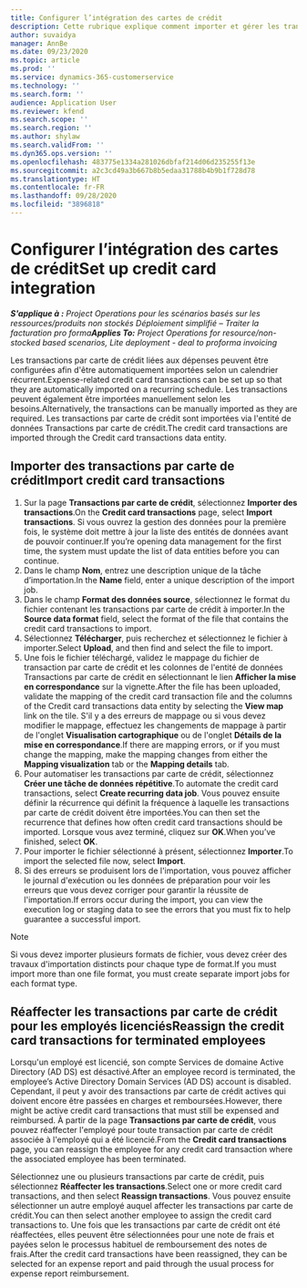 ```yaml
---
title: Configurer l’intégration des cartes de crédit
description: Cette rubrique explique comment importer et gérer les transactions par carte de crédit liées aux dépenses.
author: suvaidya
manager: AnnBe
ms.date: 09/23/2020
ms.topic: article
ms.prod: ''
ms.service: dynamics-365-customerservice
ms.technology: ''
ms.search.form: ''
audience: Application User
ms.reviewer: kfend
ms.search.scope: ''
ms.search.region: ''
ms.author: shylaw
ms.search.validFrom: ''
ms.dyn365.ops.version: ''
ms.openlocfilehash: 483775e1334a281026dbfaf214d06d235255f13e
ms.sourcegitcommit: a2c3cd49a3b667b8b5edaa31788b4b9b1f728d78
ms.translationtype: HT
ms.contentlocale: fr-FR
ms.lasthandoff: 09/28/2020
ms.locfileid: "3896818"
---
```

# <a name="set-up-credit-card-integration"></a><span data-ttu-id="30a33-103">Configurer l’intégration des cartes de crédit</span><span class="sxs-lookup"><span data-stu-id="30a33-103">Set up credit card integration</span></span>

<span data-ttu-id="30a33-104">_**S'applique à :** Project Operations pour les scénarios basés sur les ressources/produits non stockés Déploiement simplifié – Traiter la facturation pro forma_</span><span class="sxs-lookup"><span data-stu-id="30a33-104">_**Applies To:** Project Operations for resource/non-stocked based scenarios, Lite deployment - deal to proforma invoicing_</span></span>

<span data-ttu-id="30a33-105">Les transactions par carte de crédit liées aux dépenses peuvent être configurées afin d'être automatiquement importées selon un calendrier récurrent.</span><span class="sxs-lookup"><span data-stu-id="30a33-105">Expense-related credit card transactions can be set up so that they are automatically imported on a recurring schedule.</span></span> <span data-ttu-id="30a33-106">Les transactions peuvent également être importées manuellement selon les besoins.</span><span class="sxs-lookup"><span data-stu-id="30a33-106">Alternatively, the transactions can be manually imported as they are required.</span></span> <span data-ttu-id="30a33-107">Les transactions par carte de crédit sont importées via l'entité de données Transactions par carte de crédit.</span><span class="sxs-lookup"><span data-stu-id="30a33-107">The credit card transactions are imported through the Credit card transactions data entity.</span></span>

## <a name="import-credit-card-transactions"></a><span data-ttu-id="30a33-108">Importer des transactions par carte de crédit</span><span class="sxs-lookup"><span data-stu-id="30a33-108">Import credit card transactions</span></span>

1. <span data-ttu-id="30a33-109">Sur la page **Transactions par carte de crédit**, sélectionnez **Importer des transactions**.</span><span class="sxs-lookup"><span data-stu-id="30a33-109">On the **Credit card transactions** page, select **Import transactions**.</span></span> <span data-ttu-id="30a33-110">Si vous ouvrez la gestion des données pour la première fois, le système doit mettre à jour la liste des entités de données avant de pouvoir continuer.</span><span class="sxs-lookup"><span data-stu-id="30a33-110">If you’re opening data management for the first time, the system must update the list of data entities before you can continue.</span></span>
2. <span data-ttu-id="30a33-111">Dans le champ **Nom**, entrez une description unique de la tâche d’importation.</span><span class="sxs-lookup"><span data-stu-id="30a33-111">In the **Name** field, enter a unique description of the import job.</span></span>
3. <span data-ttu-id="30a33-112">Dans le champ **Format des données source**, sélectionnez le format du fichier contenant les transactions par carte de crédit à importer.</span><span class="sxs-lookup"><span data-stu-id="30a33-112">In the **Source data format** field, select the format of the file that contains the credit card transactions to import.</span></span>
4. <span data-ttu-id="30a33-113">Sélectionnez **Télécharger**, puis recherchez et sélectionnez le fichier à importer.</span><span class="sxs-lookup"><span data-stu-id="30a33-113">Select **Upload**, and then find and select the file to import.</span></span>
5. <span data-ttu-id="30a33-114">Une fois le fichier téléchargé, validez le mappage du fichier de transaction par carte de crédit et les colonnes de l'entité de données Transactions par carte de crédit en sélectionnant le lien **Afficher la mise en correspondance** sur la vignette.</span><span class="sxs-lookup"><span data-stu-id="30a33-114">After the file has been uploaded, validate the mapping of the credit card transaction file and the columns of the Credit card transactions data entity by selecting the **View map** link on the tile.</span></span> <span data-ttu-id="30a33-115">S'il y a des erreurs de mappage ou si vous devez modifier le mappage, effectuez les changements de mappage à partir de l'onglet **Visualisation cartographique** ou de l'onglet **Détails de la mise en correspondance**.</span><span class="sxs-lookup"><span data-stu-id="30a33-115">If there are mapping errors, or if you must change the mapping, make the mapping changes from either the **Mapping visualization** tab or the **Mapping details** tab.</span></span>
6. <span data-ttu-id="30a33-116">Pour automatiser les transactions par carte de crédit, sélectionnez **Créer une tâche de données répétitive**.</span><span class="sxs-lookup"><span data-stu-id="30a33-116">To automate the credit card transactions, select **Create recurring data job**.</span></span> <span data-ttu-id="30a33-117">Vous pouvez ensuite définir la récurrence qui définit la fréquence à laquelle les transactions par carte de crédit doivent être importées.</span><span class="sxs-lookup"><span data-stu-id="30a33-117">You can then set the recurrence that defines how often credit card transactions should be imported.</span></span> <span data-ttu-id="30a33-118">Lorsque vous avez terminé, cliquez sur **OK**.</span><span class="sxs-lookup"><span data-stu-id="30a33-118">When you’ve finished, select **OK**.</span></span>
7. <span data-ttu-id="30a33-119">Pour importer le fichier sélectionné à présent, sélectionnez **Importer**.</span><span class="sxs-lookup"><span data-stu-id="30a33-119">To import the selected file now, select **Import**.</span></span>
8. <span data-ttu-id="30a33-120">Si des erreurs se produisent lors de l'importation, vous pouvez afficher le journal d'exécution ou les données de préparation pour voir les erreurs que vous devez corriger pour garantir la réussite de l'importation.</span><span class="sxs-lookup"><span data-stu-id="30a33-120">If errors occur during the import, you can view the execution log or staging data to see the errors that you must fix to help guarantee a successful import.</span></span>

> [!NOTE]
> <span data-ttu-id="30a33-121">Si vous devez importer plusieurs formats de fichier, vous devez créer des travaux d'importation distincts pour chaque type de format.</span><span class="sxs-lookup"><span data-stu-id="30a33-121">If you must import more than one file format, you must create separate import jobs for each format type.</span></span>

## <a name="reassign-the-credit-card-transactions-for-terminated-employees"></a><span data-ttu-id="30a33-122">Réaffecter les transactions par carte de crédit pour les employés licenciés</span><span class="sxs-lookup"><span data-stu-id="30a33-122">Reassign the credit card transactions for terminated employees</span></span>

<span data-ttu-id="30a33-123">Lorsqu'un employé est licencié, son compte Services de domaine Active Directory (AD DS) est désactivé.</span><span class="sxs-lookup"><span data-stu-id="30a33-123">After an employee record is terminated, the employee’s Active Directory Domain Services (AD DS) account is disabled.</span></span> <span data-ttu-id="30a33-124">Cependant, il peut y avoir des transactions par carte de crédit actives qui doivent encore être passées en charges et remboursées.</span><span class="sxs-lookup"><span data-stu-id="30a33-124">However, there might be active credit card transactions that must still be expensed and reimbursed.</span></span> <span data-ttu-id="30a33-125">À partir de la page **Transactions par carte de crédit**, vous pouvez réaffecter l'employé pour toute transaction par carte de crédit associée à l'employé qui a été licencié.</span><span class="sxs-lookup"><span data-stu-id="30a33-125">From the **Credit card transactions** page, you can reassign the employee for any credit card transaction where the associated employee has been terminated.</span></span>

<span data-ttu-id="30a33-126">Sélectionnez une ou plusieurs transactions par carte de crédit, puis sélectionnez **Réaffecter les transactions**.</span><span class="sxs-lookup"><span data-stu-id="30a33-126">Select one or more credit card transactions, and then select **Reassign transactions**.</span></span> <span data-ttu-id="30a33-127">Vous pouvez ensuite sélectionner un autre employé auquel affecter les transactions par carte de crédit.</span><span class="sxs-lookup"><span data-stu-id="30a33-127">You can then select another employee to assign the credit card transactions to.</span></span> <span data-ttu-id="30a33-128">Une fois que les transactions par carte de crédit ont été réaffectées, elles peuvent être sélectionnées pour une note de frais et payées selon le processus habituel de remboursement des notes de frais.</span><span class="sxs-lookup"><span data-stu-id="30a33-128">After the credit card transactions have been reassigned, they can be selected for an expense report and paid through the usual process for expense report reimbursement.</span></span>
